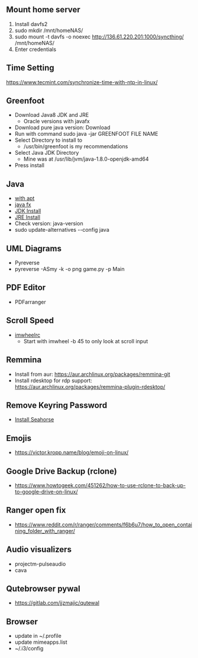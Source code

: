 ## Mount home server
1. Install davfs2
2. sudo mkdir /mnt/homeNAS/
3. sudo mount -t davfs -o noexec http://136.61.220.201:1000/syncthing/ /mnt/homeNAS/
4. Enter credentials

## Time Setting
https://www.tecmint.com/synchronize-time-with-ntp-in-linux/

## Greenfoot
* Download Java8 JDK and JRE
  * Oracle versions with javafx
* Download pure java version: Download
* Run with command sudo java -jar GREENFOOT FILE NAME
* Select Directory to install to
  * /usr/bin/greenfoot is my recommendations
* Select Java JDK Directory
  * Mine was at /usr/lib/jvm/java-1.8.0-openjdk-amd64
* Press install

## Java
* [with apt](https://www.digitalocean.com/community/tutorials/how-to-install-java-with-apt-on-ubuntu-18-04)
* [java fx](https://askubuntu.com/questions/1091157/javafx-missing-ubuntu-18-04)
* [JDK Install](https://docs.oracle.com/javase/8/docs/technotes/guides/install/linux_jdk.html#BJFJJEFG)
* [JRE Install](https://docs.oracle.com/javase/8/docs/technotes/guides/install/linux_jre.html#CFHIEGAA)
* Check version: java-version
* sudo update-alternatives --config java

## UML Diagrams
* Pyreverse
* pyreverse -ASmy -k -o png game.py -p Main

## PDF Editor
* PDFarranger

## Scroll Speed
* [imwheelrc](www.webupd8.org/2015/12/how-to-change-mouse-scroll-wheel-speed.html)
  * Start with imwheel -b 45 to only look at scroll input

## Remmina
* Install from aur: https://aur.archlinux.org/packages/remmina-git
* Install rdesktop for rdp support: https://aur.archlinux.org/packages/remmina-plugin-rdesktop/

## Remove Keyring Password
* [Install Seahorse](https://www.fosslinux.com/2561/how-to-disable-keyring-in-ubuntu-elementary-os-and-linux-mint.htm)

## Emojis
* https://victor.kropp.name/blog/emoji-on-linux/

## Google Drive Backup (rclone)
* https://www.howtogeek.com/451262/how-to-use-rclone-to-back-up-to-google-drive-on-linux/

## Ranger open fix
* https://www.reddit.com/r/ranger/comments/f6b6u7/how_to_open_containing_folder_with_ranger/

## Audio visualizers
* projectm-pulseaudio
* cava

## Qutebrowser pywal
* https://gitlab.com/jjzmajic/qutewal

## Browser
* update in ~/.profile
* update mimeapps.list
* ~/.i3/config
